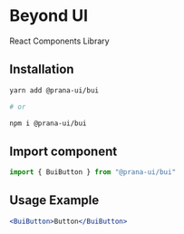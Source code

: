 # Beyond UI

React Components Library

## Installation

```sh
yarn add @prana-ui/bui

# or

npm i @prana-ui/bui
```

## Import component

```jsx
import { BuiButton } from "@prana-ui/bui"
```

## Usage Example

```jsx
<BuiButton>Button</BuiButton>
```